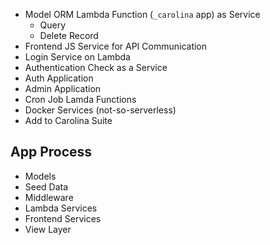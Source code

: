 
* Model ORM Lambda Function (`_carolina` app) as Service
  * Query
  * Delete Record
* Frontend JS Service for API Communication
* Login Service on Lambda
* Authentication Check as a Service
* Auth Application
* Admin Application
* Cron Job Lamda Functions
* Docker Services (not-so-serverless)
* Add to Carolina Suite

## App Process #

* Models
* Seed Data
* Middleware
* Lambda Services
* Frontend Services
* View Layer
